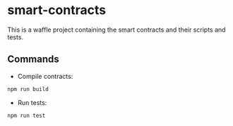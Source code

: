 # smart-contracts

This is a waffle project containing the smart contracts and their scripts and tests.

## Commands
- Compile contracts:
```bash
npm run build
```
- Run tests:
```bash
npm run test
```